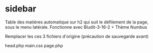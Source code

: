 # sidebar
Table des matières automatique sur h2 qui suit le défilement de la page, sous le menu latérale.
Fonctionne avec Bludit-3-16-2 + Thème Numbus

Remplacer les ces 3 fichiers d'origine (précaution de sauvegarde avant)

head.php
main.css
page.php 

